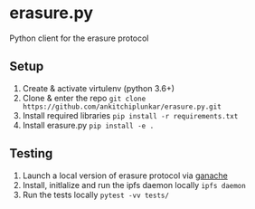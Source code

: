 # erasure.py
Python client for the erasure protocol

## Setup
1. Create & activate virtulenv (python 3.6+)
2. Clone & enter the repo `git clone https://github.com/ankitchiplunkar/erasure.py.git`
3. Install required libraries `pip install -r requirements.txt`
4. Install erasure.py `pip install -e .`

## Testing
1. Launch a local version of erasure protocol via [ganache](https://github.com/erasureprotocol/erasure-protocol/tree/master/packages/testenv#deploy-contracts-to-local-ganache-server)
2. Install, initlalize and run the ipfs daemon locally `ipfs daemon`
3. Run the tests locally `pytest -vv tests/`
